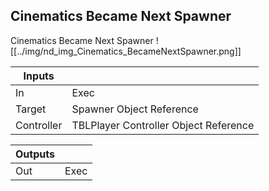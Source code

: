 ## Cinematics Became Next Spawner
Cinematics Became Next Spawner
![[../img/nd_img_Cinematics_BecameNextSpawner.png]]

|Inputs||
|--|--|
| In | Exec |
| Target | Spawner Object Reference |
| Controller | TBLPlayer Controller Object Reference |

|Outputs||
|--|--|
| Out | Exec |
